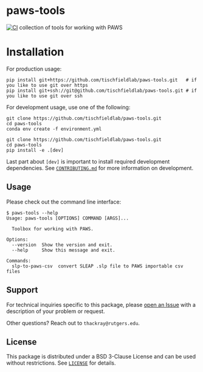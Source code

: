 # paws-tools
[![CI](https://github.com/tischfieldlab/paws-tools/actions/workflows/ci.yml/badge.svg)](https://github.com/tischfieldlab/paws-tools/actions/workflows/ci.yml)
collection of tools for working with PAWS


# Installation
For production usage:
```
pip install git+https://github.com/tischfieldlab/paws-tools.git   # if you like to use git over https
pip install git+ssh://git@github.com/tischfieldlab/paws-tools.git # if you like to use git over ssh
```

For development usage, use one of the following:
```
git clone https://github.com/tischfieldlab/paws-tools.git
cd paws-tools
conda env create -f environment.yml
```
```
git clone https://github.com/tischfieldlab/paws-tools.git
cd paws-tools
pip install -e .[dev]
```
Last part about `[dev]` is important to install required development dependencies.
See [`CONTRIBUTING.md`](CONTRIBUTING.md) for more information on development.


## Usage
Please check out the command line interface:
```
$ paws-tools --help
Usage: paws-tools [OPTIONS] COMMAND [ARGS]...

  Toolbox for working with PAWS.

Options:
  --version  Show the version and exit.
  --help     Show this message and exit.

Commands:
  slp-to-paws-csv  convert SLEAP .slp file to PAWS importable csv files
```

## Support
For technical inquiries specific to this package, please [open an Issue](https://github.com/tischfieldlab/paws-tools/issues)
with a description of your problem or request.

Other questions? Reach out to `thackray@rutgers.edu`.

## License
This package is distributed under a BSD 3-Clause License and can be used without
restrictions. See [`LICENSE`](LICENSE) for details.
